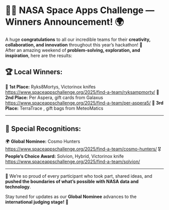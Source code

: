 # 🚀🌌 NASA Space Apps Challenge — Winners Announcement! 🌍

A huge **congratulations** to all our incredible teams for their **creativity, collaboration, and innovation** throughout this year’s hackathon! 💫  
After an amazing weekend of **problem-solving, exploration, and inspiration**, here are the results:


## 🏆 Local Winners:
🥇 **1st Place:** Ryks8Mortys, Victorinox knifes 
https://www.spaceappschallenge.org/2025/find-a-team/ryksampmorty/
🥈 **2nd Place:** Per Aspera,  gift cards from Galaxus 
https://www.spaceappschallenge.org/2025/find-a-team/per-aspera5/
🥉 **3rd Place:** TerraTrace , gift bags from MeteoMatics 

---

## 💫 Special Recognitions:
🌍 **Global Nominee:** Cosmo Hunters  
https://www.spaceappschallenge.org/2025/find-a-team/cosmo-hunters/
🎖️ **People’s Choice Award:** Solvion, Hybrid, Victorinox knife
https://www.spaceappschallenge.org/2025/find-a-team/solvion/

---

👏 We’re so proud of every participant who took part, shared ideas, and **pushed the boundaries of what’s possible with NASA data and technology**.

Stay tuned for updates as our **Global Nominee** advances to the **international judging stage!** 🌠
